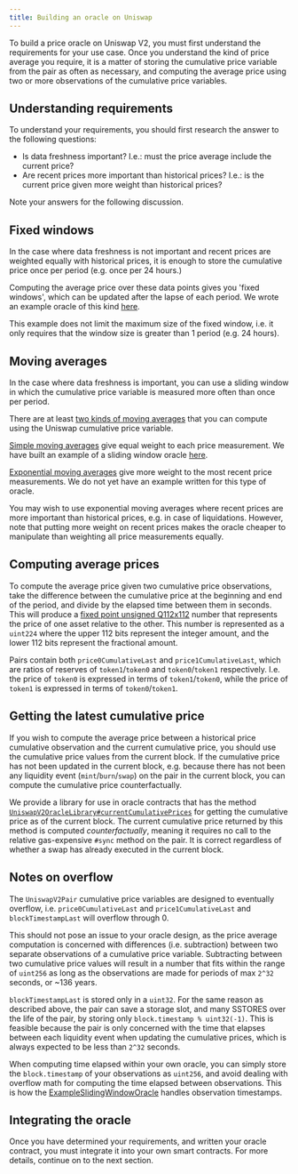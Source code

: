 ```yaml
---
title: Building an oracle on Uniswap
---
```


To build a price oracle on Uniswap V2, you must first understand the 
requirements for your use case. Once you understand the kind of price
average you require, it is a matter of storing the cumulative price 
variable from the pair as often as necessary, and computing
the average price using two or more observations of the 
cumulative price variables.

## Understanding requirements

To understand your requirements, you should first research the answer to the 
following questions:

- Is data freshness important? 
I.e.: must the price average include the current price?
- Are recent prices more important than historical prices? 
I.e.: is the current price given more weight than historical prices?

Note your answers for the following discussion.

## Fixed windows

In the case where data freshness is not important and recent prices 
are weighted equally with historical prices, it is enough to 
store the cumulative price once per period (e.g. once per 24 hours.)

Computing the average price over these data points gives you 'fixed windows',
which can be updated after the lapse of each period. We wrote
an example oracle of this kind 
[here](https://github.com/Uniswap/uniswap-v2-periphery/blob/master/contracts/examples/ExampleOracleSimple.sol).

This example does not limit the maximum size of the fixed window, i.e.
it only requires that the window size is greater than 1 period (e.g. 24 hours).

## Moving averages

In the case where data freshness is important, you can use a sliding
window in which the cumulative price variable is measured more often 
than once per period.

There are at least
[two kinds of moving averages](https://www.investopedia.com/terms/m/movingaverage.asp#types-of-moving-averages) 
that you can compute using the Uniswap cumulative price variable.

[Simple moving averages](https://www.investopedia.com/terms/s/sma.asp) 
give equal weight to each price measurement. We have built
an example of a sliding window oracle 
[here](https://github.com/Uniswap/uniswap-v2-periphery/blob/master/contracts/examples/ExampleSlidingWindowOracle.sol).

[Exponential moving averages](https://www.investopedia.com/terms/e/ema.asp) 
give more weight to the most recent price measurements. We do not yet have an example written for this type of oracle.

You may wish to use exponential moving averages where recent prices
are more important than historical prices, e.g. in case of liquidations. However, note that
putting more weight on recent prices makes the oracle cheaper to manipulate
than weighting all price measurements equally.

## Computing average prices

To compute the average price given two cumulative price observations, take the difference between
the cumulative price at the beginning and end of the period, and 
divide by the elapsed time between them in seconds. This will produce a 
[fixed point unsigned Q112x112](https://en.wikipedia.org/wiki/Fixed-point_arithmetic#Notation)
number that represents the price of one asset relative to the other. This number is represented as a `uint224` where
the upper 112 bits represent the integer amount, and the lower 112 bits represent the fractional amount.

Pairs contain both `price0CumulativeLast` and `price1CumulativeLast`, which are ratios of reserves
of `token1`/`token0` and `token0`/`token1` respectively. I.e. the price of `token0` is expressed in terms of 
`token1`/`token0`, while the price of `token1` is expressed in terms of `token0`/`token1`.

## Getting the latest cumulative price

If you wish to compute the average price between a historical price cumulative observation and the current cumulative
price, you should use the cumulative price values from the current block. If the cumulative price has not been updated 
in the current block, e.g. because there has not been any liquidity event (`mint`/`burn`/`swap`) on the pair in the current
block, you can compute the cumulative price counterfactually.

We provide a library for use in oracle contracts that has the method
[`UniswapV2OracleLibrary#currentCumulativePrices`](https://github.com/Uniswap/uniswap-v2-periphery/blob/master/contracts/libraries/UniswapV2OracleLibrary.sol#L16)
for getting the cumulative price as of the current block.
The current cumulative price returned by this method is computed _counterfactually_, meaning it requires no call to 
the relative gas-expensive `#sync` method on the pair. 
It is correct regardless of whether a swap has already executed in the current block. 

## Notes on overflow

The `UniswapV2Pair` cumulative price variables are designed to eventually overflow, 
i.e. `price0CumulativeLast` and `price1CumulativeLast` and `blockTimestampLast` will overflow through 0.
 
This should not pose an issue to your oracle design, as the price average computation is concerned with differences 
(i.e. subtraction) between two separate observations of a cumulative price variable.
Subtracting between two cumulative price values will result in a number that fits within the range of `uint256` as long
as the observations are made for periods of max `2^32` seconds, or ~136 years.

`blockTimestampLast` is stored only in a `uint32`. For the same reason as described above, the pair can save a
storage slot, and many SSTORES over the life of the pair, by storing only `block.timestamp % uint32(-1)`.
This is feasible because the pair is only concerned with the time that elapses between each liquidity event when updating
the cumulative prices, which is always expected to be less than `2^32` seconds.

When computing time elapsed within your own oracle, you can simply store the `block.timestamp` of your observations
as `uint256`, and avoid dealing with overflow math for computing the time elapsed between observations. This is how the 
[ExampleSlidingWindowOracle](https://github.com/Uniswap/uniswap-v2-periphery/blob/master/contracts/examples/ExampleSlidingWindowOracle.sol) 
handles observation timestamps. 

## Integrating the oracle

Once you have determined your requirements, and written 
your oracle contract, you must integrate it into your own
smart contracts. For more details, continue on to the next section.

